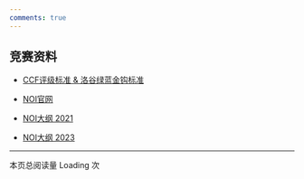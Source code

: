 ```yaml
---
comments: true
---
```


## 竞赛资料

* [CCF评级标准 & 洛谷绿蓝金钩标准](https://www.luogu.com.cn/paste/8o3lma2h)

* [NOI官网](https://www.noi.cn/)

* [NOI大纲 2021](https://www.noi.cn/generic/web/viewer.html?file=/upload/resources/file/2021/04/06/152179.pdf)

* [NOI大纲 2023](https://www.noi.cn/upload/resources/file/2023/03/15/1fa58eac9c412e01ce3c89c761058a43.pdf)

------------

本页总阅读量 <span id="vercount_value_page_pv">Loading</span> 次